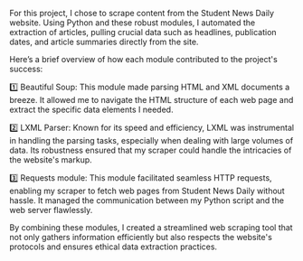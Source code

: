 For this project, I chose to scrape content from the Student News Daily website. Using Python and these robust modules, I automated the extraction of articles, pulling crucial data such as headlines, publication dates, and article summaries directly from the site.

Here’s a brief overview of how each module contributed to the project's success:

1️⃣ Beautiful Soup: This module made parsing HTML and XML documents a breeze. It allowed me to navigate the HTML structure of each web page and extract the specific data elements I needed.

2️⃣ LXML Parser: Known for its speed and efficiency, LXML was instrumental in handling the parsing tasks, especially when dealing with large volumes of data. Its robustness ensured that my scraper could handle the intricacies of the website's markup.

3️⃣ Requests module: This module facilitated seamless HTTP requests, enabling my scraper to fetch web pages from Student News Daily without hassle. It managed the communication between my Python script and the web server flawlessly.

By combining these modules, I created a streamlined web scraping tool that not only gathers information efficiently but also respects the website's protocols and ensures ethical data extraction practices.
